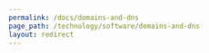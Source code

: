 ```yaml
---
permalink: /docs/domains-and-dns
page_path: /technology/software/domains-and-dns
layout: redirect
---
```

